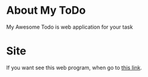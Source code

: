 # About My ToDo
My Awesome Todo is web application for your task

# Site
If you want see this web program, when go to [this link](https://bodamat.github.io/My-ToDo-preview/#/auth).
